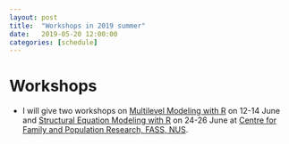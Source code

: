```yaml
---
layout: post
title:  "Workshops in 2019 summer"
date:   2019-05-20 12:00:00
categories: [schedule]
---
```



# Workshops
* I will give two workshops on [Multilevel Modeling with R](http://www.fas.nus.edu.sg/cfpr/trainingprogram/courses/2019/Multilevel_modeling_R_Cheung_2019.pdf) on 12-14 June and [Structural Equation Modeling with R](http://www.fas.nus.edu.sg/cfpr/trainingprogram/courses/2019/Structural_equation_modeling_R_2019.pdf) on 24-26 June at [Centre for Family and Population Research, FASS, NUS](http://www.fas.nus.edu.sg/cfpr/trainingprogram/currentcourse.html).
